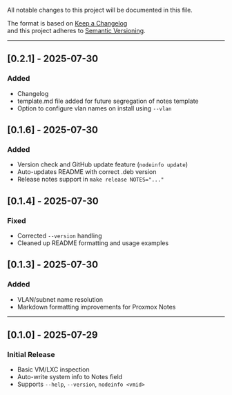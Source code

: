 All notable changes to this project will be documented in this file.

The format is based on [Keep a Changelog](https://keepachangelog.com/en/1.0.0/)  
and this project adheres to [Semantic Versioning](https://semver.org/).

---

## [0.2.1] - 2025-07-30
### Added
-  Changelog
-  template.md file added for future segregation of notes template
-  Option to configure vlan names on install using `--vlan`

## [0.1.6] - 2025-07-30
### Added
-  Version check and GitHub update feature (`nodeinfo update`)
-  Auto-updates README with correct .deb version
-  Release notes support in `make release NOTES="..."`

## [0.1.4] - 2025-07-30
### Fixed
-  Corrected `--version` handling
-  Cleaned up README formatting and usage examples

## [0.1.3] - 2025-07-30
### Added
-  VLAN/subnet name resolution
-  Markdown formatting improvements for Proxmox Notes

---

## [0.1.0] - 2025-07-29
### Initial Release
-  Basic VM/LXC inspection
-  Auto-write system info to Notes field
-  Supports `--help`, `--version`, `nodeinfo <vmid>`

